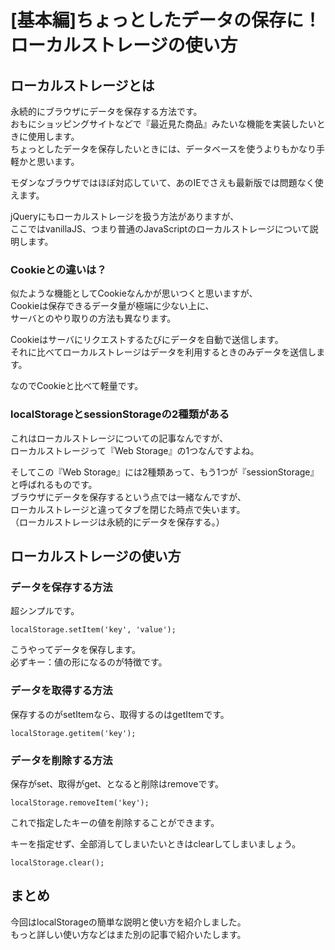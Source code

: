 # [基本編]ちょっとしたデータの保存に！ローカルストレージの使い方  

## ローカルストレージとは  
永続的にブラウザにデータを保存する方法です。  
おもにショッピングサイトなどで『最近見た商品』みたいな機能を実装したいときに使用します。  
ちょっとしたデータを保存したいときには、データベースを使うよりもかなり手軽かと思います。  

モダンなブラウザではほぼ対応していて、あのIEでさえも最新版では問題なく使えます。  

jQueryにもローカルストレージを扱う方法がありますが、  
ここではvanillaJS、つまり普通のJavaScriptのローカルストレージについて説明します。  

### Cookieとの違いは？  
似たような機能としてCookieなんかが思いつくと思いますが、  
Cookieは保存できるデータ量が極端に少ない上に、  
サーバとのやり取りの方法も異なります。  

Cookieはサーバにリクエストするたびにデータを自動で送信します。  
それに比べてローカルストレージはデータを利用するときのみデータを送信します。  

なのでCookieと比べて軽量です。  

### localStorageとsessionStorageの2種類がある  
これはローカルストレージについての記事なんですが、  
ローカルストレージって『Web Storage』の1つなんですよね。  

そしてこの『Web Storage』には2種類あって、もう1つが『sessionStorage』と呼ばれるものです。  
ブラウザにデータを保存するという点では一緒なんですが、  
ローカルストレージと違ってタブを閉じた時点で失います。  
（ローカルストレージは永続的にデータを保存する。）  

## ローカルストレージの使い方  

### データを保存する方法  
超シンプルです。  
```
localStorage.setItem('key', 'value');
```
こうやってデータを保存します。  
必ずキー：値の形になるのが特徴です。  

### データを取得する方法  
保存するのがsetItemなら、取得するのはgetItemです。  
```
localStorage.getitem('key');
```

### データを削除する方法  
保存がset、取得がget、となると削除はremoveです。  
```
localStorage.removeItem('key');
```
これで指定したキーの値を削除することができます。  

キーを指定せず、全部消してしまいたいときはclearしてしまいましょう。  
```
localStorage.clear();
```

## まとめ  
今回はlocalStorageの簡単な説明と使い方を紹介しました。  
もっと詳しい使い方などはまた別の記事で紹介いたします。  